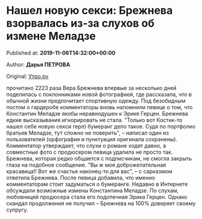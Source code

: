 
# Нашел новую секси: Брежнева взорвалась из-за слухов об измене Меладзе

Published at: **2019-11-06T14:32:00+00:00**

Author: **Дарья ПЕТРОВА**

Original: [Утро.ру](https://utro.ru/showbiz/2019/11/06/1423541.shtml)

прочитано 2223 раза
Вера Брежнева впервые за несколько дней поделилась с поклонниками новой фотографией, где рассказала, что в обычной жизни предпочитает спортивную одежду. Под безобидным постом о гардеробе комментаторы вновь напомнили певице о том, что Константин Меладзе якобы неравнодушен к Эрике Герцен. Брежнева едкие высказывания игнорировать не стала.
"Только вот Костик-то нашел себе новую секси герл) бумеранг дело такое. Судя по портфолио братьев Меладзе, тут сложно не поверить", – написал один из пользователей (орфография и пунктуация оригинала сохранены).
Комментатор утверждает, что слухи о романе ходят давно, а совместные фото с продюсером певица удалила не просто так.
Брежнева, которая редко общается с подписчикам, не смогла закрыть глаза на подобное сообщение.
"Вы ж моя доброжелательная красавица!! Вот же счастье наконец-то для вас", – с сарказмом ответила Брежнева. После певица добавила, что именно комментаторам стоит задуматься о бумеранге.
Недавно в Интернете обсуждали возможные измены Константина Меладзе. По слухам, любовницей продюсера стала его подопечная Эрика Герцен. Однако скандал продолжения не получил – Брежнева на 100% доверяет своему супругу.
